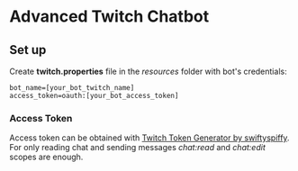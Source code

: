 # Advanced Twitch Chatbot

## Set up


Create **twitch.properties** file in the _resources_ folder with bot's credentials:

```properties
bot_name=[your_bot_twitch_name]
access_token=oauth:[your_bot_access_token]
```

### Access Token

Access token can be obtained with [Twitch Token Generator by swiftyspiffy](https://twitchtokengenerator.com/). 
For only reading chat and sending messages _chat:read_ and _chat:edit_ scopes are enough.